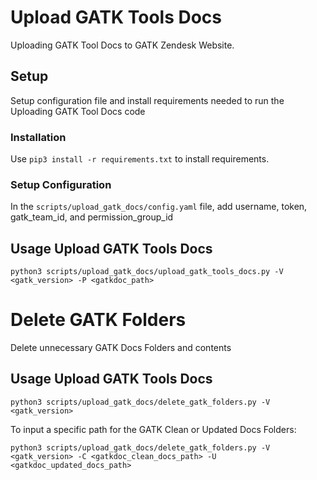 # Upload GATK Tools Docs

Uploading GATK Tool Docs to GATK Zendesk Website.

## Setup

Setup configuration file and install requirements needed to run the Uploading GATK Tool Docs code

### Installation

Use `pip3 install -r requirements.txt` to install requirements.

### Setup Configuration

In the `scripts/upload_gatk_docs/config.yaml` file, add username, token, gatk_team_id, and permission_group_id

## Usage Upload GATK Tools Docs

```
python3 scripts/upload_gatk_docs/upload_gatk_tools_docs.py -V <gatk_version> -P <gatkdoc_path>
```

# Delete GATK Folders

Delete unnecessary GATK Docs Folders and contents

## Usage Upload GATK Tools Docs

```
python3 scripts/upload_gatk_docs/delete_gatk_folders.py -V <gatk_version>
```

To input a specific path for the GATK Clean or Updated Docs Folders:

```
python3 scripts/upload_gatk_docs/delete_gatk_folders.py -V <gatk_version> -C <gatkdoc_clean_docs_path> -U <gatkdoc_updated_docs_path>
```



